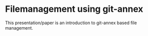 Filemanagement using git-annex
==============================

This presentation/paper is an introduction to git-annex based file management.
